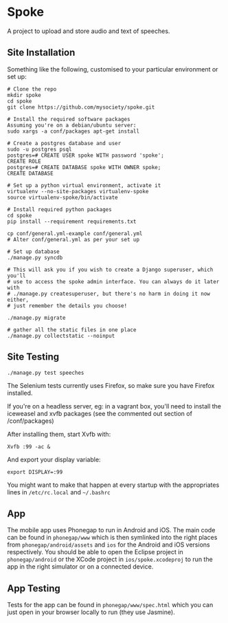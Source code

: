 Spoke
=====

A project to upload and store audio and text of speeches.

Site Installation
-----------------

Something like the following, customised to your particular environment or set
up:

    # Clone the repo
    mkdir spoke
    cd spoke
    git clone https://github.com/mysociety/spoke.git

    # Install the required software packages
    Assuming you're on a debian/ubuntu server:
    sudo xargs -a conf/packages apt-get install

    # Create a postgres database and user
    sudo -u postgres psql
    postgres=# CREATE USER spoke WITH password 'spoke';
    CREATE ROLE
    postgres=# CREATE DATABASE spoke WITH OWNER spoke;
    CREATE DATABASE

    # Set up a python virtual environment, activate it
    virtualenv --no-site-packages virtualenv-spoke
    source virtualenv-spoke/bin/activate

    # Install required python packages
    cd spoke
    pip install --requirement requirements.txt

    cp conf/general.yml-example conf/general.yml
    # Alter conf/general.yml as per your set up

    # Set up database
    ./manage.py syncdb

    # This will ask you if you wish to create a Django superuser, which you'll
    # use to access the spoke admin interface. You can always do it later with
    # ./manage.py createsuperuser, but there's no harm in doing it now either,
    # just remember the details you choose!

    ./manage.py migrate

    # gather all the static files in one place
    ./manage.py collectstatic --noinput

Site Testing
------------

    ./manage.py test speeches

The Selenium tests currently uses Firefox, so make sure you have Firefox
installed.

If you're on a headless server, eg: in a vagrant box, you'll need to install
the iceweasel and xvfb packages (see the commented out section of
/conf/packages)

After installing them, start Xvfb with:

    Xvfb :99 -ac &

And export your display variable:

    export DISPLAY=:99

You might want to make that happen at every startup with the appropriates
lines in `/etc/rc.local` and `~/.bashrc`

App
---
The mobile app uses Phonegap to run in Android and iOS. The main code can be
found in `phonegap/www` which is then symlinked into the right places from
`phonegap/android/assets` and `ios` for the Android and iOS versions
respectively. You should be able to open the Eclipse project in
`phonegap/android` or the XCode project in `ios/spoke.xcodeproj` to run the
app in the right simulator or on a connected device.

App Testing
-----------
Tests for the app can be found in `phonegap/www/spec.html` which you can just
open in your browser locally to run (they use Jasmine).